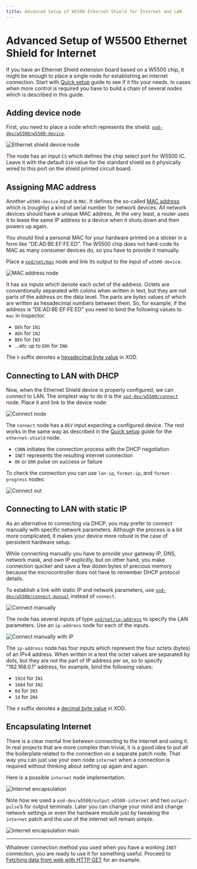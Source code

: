 ```yaml
---
title: Advanced Setup of W5500 Ethernet Shield for Internet and LAN
---
```


# Advanced Setup of W5500 Ethernet Shield for Internet

If you have an Ethernet Shield extension board based on a W5500 chip, it might
be enough to place a single node for establishing an internet connection.
Start with [Quick setup](../w5500-connect/) guide to see if it fits your needs.
In cases when more control is required you have to build a chain of several
nodes which is described in this guide.

## Adding device node

First, you need to place a node which represents the shield:
[`xod-dev/w5500/w5500-device`](https://xod.io/libs/xod-dev/w5500/w5500-device/).

![Ethernet shield device node](./device.patch.png)

The node has an input `CS` which defines the chip select port for W5500 IC.
Leave it with the default `D10` value for the standard shield as it physically
wired to this port on the shield printed circuit board.

## Assigning MAC address

Another `w5500-device` input is `MAC`. It defines the so-called
[MAC address](https://en.wikipedia.org/wiki/MAC_address) which is (roughly) a
kind of serial number for network devices. All network devices should have a
unique MAC address. At the very least, a router uses it to lease the same IP
address to a device when it shuts down and then powers up again.

You should find a personal MAC for your hardware printed on a sticker in a form
like “DE:AD:BE:EF:FE:ED”. The W5500 chip does not hard-code its MAC as many
consumer devices do, so you have to provide it manually.

Place a [`xod/net/mac`](https://xod.io/libs/xod/net/mac/) node and link its
output to the input of `w5500-device`.

![MAC address node](./mac.patch.png)

It has six inputs which denote each octet of the address. Octets are
conventionally separated with colons when written in text, but they are not
parts of the address on the data level. The parts are _bytes_ values of which
are written as hexadecimal numbers between them. So, for example, if the address
is “DE:AD:BE:EF:FE:ED” you need to bind the following values to `mac` in
Inspector:

- `DEh` for `IN1`
- `ADh` for `IN2`
- `BEh` for `IN3`
- ...etc up to `EDh` for `IN6`

The `h` suffix denotes a
[hexadecimal byte value](/docs/reference/data-types/#byte-literals) in XOD.

## Connecting to LAN with DHCP

Now, when the Ethernet Shield device is properly configured, we can connect to
LAN. The simplest way to do it is the
[`xod-dev/w5500/connect`](https://xod.io/libs/xod-dev/w5500/connect/) node.
Place it and link to the device node:

![Connect node](./connect-dhcp.patch.png)

The `connect` node has a `DEV` input expecting a configured device. The rest
works in the same way as described in the [Quick setup](../w5500-connect/)
guide for the `ethernet-shield` node:

* `CONN` initiates the connection process with the DHCP negotiation
* `INET` represents the resulting internet connection
* `OK` or `ERR` pulse on success or failure

To check the connection you can use `lan-ip`, `format-ip`, and `format-progress`
nodes:

![Connect out](./connect-out.patch.png)

## Connecting to LAN with static IP

As an alternative to connecting via DHCP, you may prefer to connect manually
with specific network parameters. Although the process is a bit more
complicated, it makes your device more robust in the case of persistent hardware
setup.

While connecting manually you have to provide your gateway IP, DNS, network
mask, and own IP explicitly, but on other hand, you make connection quicker and
save a few dozen bytes of precious memory because the microcontroller does not
have to remember DHCP protocol details.

To establish a link with static IP and network parameters, use
[`xod-dev/w5500/connect-manual`](https://xod.io/libs/xod-dev/w5500/connect-manual/)
instead of `connect`.

![Connect manually](./connect-static.patch.png)

The node has several inputs of type
[`xod/net/ip-address`](https://xod.io/libs/xod/net/ip-address/) to specify the
LAN parameters. Use an `ip-address` node for each of the inputs.

![Connect manually with IP](./connect-static-ip.patch.png)

The `ip-address` node has four inputs which represent the four octets (bytes) of
an IPv4 address. When written in a text the octet values are separated by dots,
but they are not the part of IP address per se, so to specify “192.168.0.1”
address, for example, bind the following values:

- `192d` for `IN1`
- `168d` for `IN2`
- `0d` for `IN3`
- `1d` for `IN4`

The `d` suffix denotes a
[decimal byte value](/docs/reference/data-types/#byte-literals) in XOD.

## Encapsulating Internet

There is a clear mental line between connecting to the internet and using it. In
real projects that are more complex than trivial, it is a good idea to put all
the boilerplate related to the connection on a separate patch node. That way you
can just use your own node `internet` when a connection is required without
thinking about setting up again and again.

Here is a possible `internet` node implementation.

![Internet encapsulation](./internet.patch.png)

Note how we used a `xod-dev/w5500/output-w5500-internet` and two
`output-pulse`’s for output terminals. Later you can change your mind and change
network settings or even the hardware module just by tweaking the `internet`
patch and the _use_ of the internet will remain simple.

![Internet encapsulation main](./main.patch.png)

---

Whatever connection method you used when you have a working `INET` connection,
you are ready to use it for something useful. Proceed to
[Fetching data from web with HTTP GET](../http-get/) for an example.
